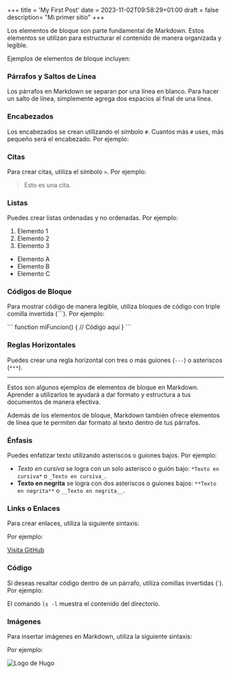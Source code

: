 +++
title = 'My First Post'
date = 2023-11-02T09:58:29+01:00
draft = false
description= "Mi primer sitio"
+++

Los elementos de bloque son parte fundamental de Markdown. Estos elementos se utilizan para estructurar el contenido de manera organizada y legible.

Ejemplos de elementos de bloque incluyen:

### Párrafos y Saltos de Línea

Los párrafos en Markdown se separan por una línea en blanco. Para hacer un salto de línea, simplemente agrega dos espacios al final de una línea.

### Encabezados

Los encabezados se crean utilizando el símbolo `#`. Cuantos más `#` uses, más pequeño será el encabezado. Por ejemplo:

### Citas

Para crear citas, utiliza el símbolo `>`. Por ejemplo:

> Esto es una cita.

### Listas

Puedes crear listas ordenadas y no ordenadas. Por ejemplo:

1. Elemento 1
2. Elemento 2
3. Elemento 3

- Elemento A
- Elemento B
- Elemento C

### Códigos de Bloque

Para mostrar código de manera legible, utiliza bloques de código con triple comilla invertida (\`\`\`). Por ejemplo:

\```
function miFuncion() {
    // Código aquí
}
\```

### Reglas Horizontales

Puedes crear una regla horizontal con tres o más guiones (`---`) o asteriscos (`***`).

---

Estos son algunos ejemplos de elementos de bloque en Markdown. Aprender a utilizarlos te ayudará a dar formato y estructura a tus documentos de manera efectiva.

Además de los elementos de bloque, Markdown también ofrece elementos de línea que te permiten dar formato al texto dentro de tus párrafos.

### Énfasis

Puedes enfatizar texto utilizando asteriscos o guiones bajos. Por ejemplo:

- *Texto en cursiva* se logra con un solo asterisco o guión bajo: `*Texto en cursiva*` o `_Texto en cursiva_`.
- **Texto en negrita** se logra con dos asteriscos o guiones bajos: `**Texto en negrita**` o `__Texto en negrita__`.

### Links o Enlaces

Para crear enlaces, utiliza la siguiente sintaxis:


Por ejemplo:

[Visita GitHub](https://www.github.com)

### Código

Si deseas resaltar código dentro de un párrafo, utiliza comillas invertidas (\`). Por ejemplo:

El comando `ls -l` muestra el contenido del directorio.

### Imágenes

Para insertar imágenes en Markdown, utiliza la siguiente sintaxis:


Por ejemplo:

![Logo de Hugo](https://res.cloudinary.com/practicaldev/image/fetch/s--j5uZlNTb--/c_imagga_scale,f_auto,fl_progressive,h_420,q_auto,w_1000/https://dev-to-uploads.s3.amazonaws.com/i/f46bexqy7slgk7gke9u1.jpg)
